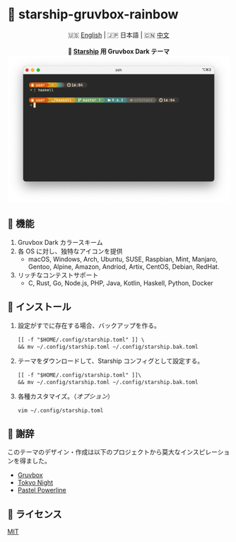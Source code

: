# 🌈 starship-gruvbox-rainbow

<div align="center">
    <div>
       🇺🇸 <a href="README.md">English</a> | 🇯🇵 日本語 | 🇨🇳 <a href="README_CN.md">中文</a>
    </div>
    <br>
    <b>🎨 <a href="https://starship.rs/ja-JP/">Starship</a> 用 Gruvbox Dark テーマ</b>
    <img src="screenshot.png" />
</div>

## 🌟 機能

1. Gruvbox Dark カラースキーム
2. 各 OS に対し、独特なアイコンを提供
   - macOS, Windows, Arch, Ubuntu, SUSE, Raspbian, Mint, Manjaro, Gentoo, Alpine, Amazon, Andriod, Artix, CentOS, Debian, RedHat.
3. リッチなコンテストサポート
   - C, Rust, Go, Node.js, PHP, Java, Kotlin, Haskell, Python, Docker

## 🚚 インストール

1. 設定がすでに存在する場合、バックアップを作る。

   ```shell
   [[ -f "$HOME/.config/starship.toml" ]] \
   && mv ~/.config/starship.toml ~/.config/starship.bak.toml
   ```

2. テーマをダウンロードして、Starship コンフィグとして設定する。

   ```shell
   [[ -f "$HOME/.config/starship.toml" ]]\
   && mv ~/.config/starship.toml ~/.config/starship.bak.toml
   ```

3. 各種カスタマイズ。（_オプション_）
   ```shell
   vim ~/.config/starship.toml
   ```

## 💖 謝辞

このテーマのデザイン・作成は以下のプロジェクトから莫大なインスピレーションを得ました。

- [Gruvbox](https://github.com/morhetz/gruvbox)
- [Tokyo Night](https://starship.rs/presets/tokyo-night.html)
- [Pastel Powerline](https://starship.rs/presets/pastel-powerline.html)

## 🪪 ライセンス

[MIT](LICENSE)

